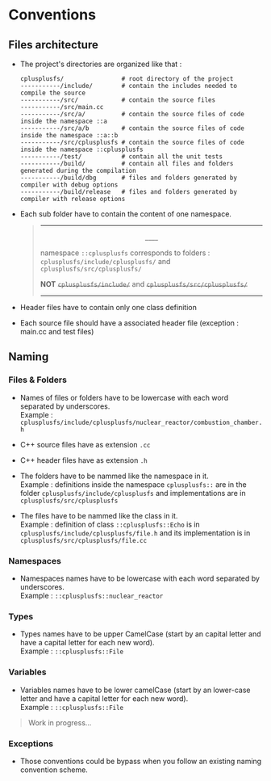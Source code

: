 Conventions
===========

Files architecture
------------------

- The project's directories are organized like that :
  ```
  cplusplusfs/                # root directory of the project
  -----------/include/        # contain the includes needed to compile the source
  -----------/src/            # contain the source files
  -----------/src/main.cc
  -----------/src/a/          # contain the source files of code inside the namespace ::a
  -----------/src/a/b         # contain the source files of code inside the namespace ::a::b
  -----------/src/cplusplusfs # contain the source files of code inside the namespace ::cplusplusfs
  -----------/test/           # contain all the unit tests
  -----------/build/          # contain all files and folders generated during the compilation
  -----------/build/dbg       # files and folders generated by compiler with debug options
  -----------/build/release   # files and folders generated by compiler with release options
  ```

- Each sub folder have to contain the content of one namespace.
  > ---
  > <center>__<! WARNING !>__</center>
  >
  > namespace `::cplusplusfs` corresponds to folders :
  >  `cplusplusfs/include/cplusplusfs/` and `cplusplusfs/src/cplusplusfs/`
  >
  > __NOT__ <s>`cplusplusfs/include/`</s> and <s>`cplusplusfs/src/cplusplusfs/`</s>
  >
  > ---

- Header files have to contain only one class definition

- Each source file should have a associated header file (exception : main.cc and test files)

Naming
------

### Files & Folders

- Names of files or folders have to be lowercase with each word separated by underscores.<br/>
  Example : `cplusplusfs/include/cplusplusfs/nuclear_reactor/combustion_chamber.h`

- C++ source files have as extension `.cc`

- C++ header files have as extension `.h`

- The folders have to be nammed like the namespace in it.<br/>
  Example : definitions inside the namespace `cplusplusfs::` are in the folder `cplusplusfs/include/cplusplusfs` and implementations are in `cplusplusfs/src/cplusplusfs`

- The files have to be nammed like the class in it.<br/>
  Example : definition of class `::cplusplusfs::Echo` is in `cplusplusfs/include/cplusplusfs/file.h` and its implementation is in `cplusplusfs/src/cplusplusfs/file.cc`

### Namespaces

- Namespaces names have to be lowercase with each word separated by underscores.<br/>
  Example : `::cplusplusfs::nuclear_reactor`

### Types

- Types names have to be upper CamelCase (start by an capital letter and have a capital letter for each new word).<br/>
  Example : `::cplusplusfs::File`

### Variables

- Variables names have to be lower camelCase (start by an lower-case letter and have a capital letter for each new word).<br/>
  Example : `::cplusplusfs::File`

>
> Work in progress...
>

### Exceptions

- Those conventions could be bypass when you follow an existing naming convention scheme.
